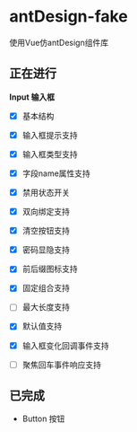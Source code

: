 # antDesign-fake
使用Vue仿antDesign组件库



## 正在进行

**Input 输入框**

* [x] 基本结构
* [x] 输入框提示支持
* [x] 输入框类型支持
* [x] 字段name属性支持
* [x] 禁用状态开关
* [x] 双向绑定支持
* [x] 清空按钮支持
* [x] 密码显隐支持
* [x] 前后缀图标支持
* [x] 固定组合支持
* [ ] 最大长度支持
* [x] 默认值支持
* [x] 输入框变化回调事件支持
* [ ] 聚焦回车事件响应支持



## 已完成

* Button 按钮